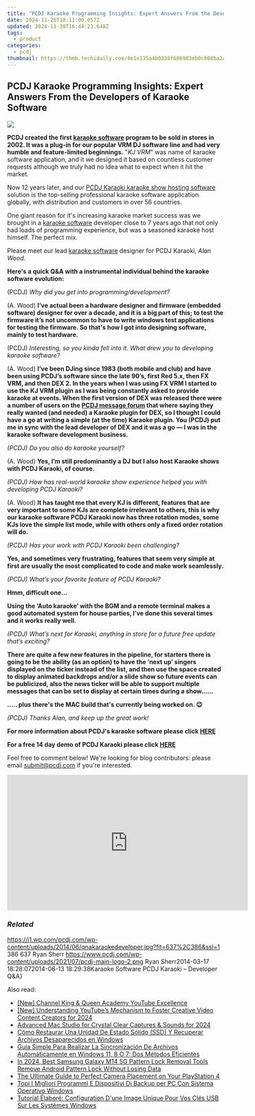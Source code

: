 ```yaml
---
title: "PCDJ Karaoke Programming Insights: Expert Answers From the Developers of Karaoke Software"
date: 2024-11-26T18:11:00.057Z
updated: 2024-11-30T16:44:23.648Z
tags:
  - product
categories:
  - pcdj
thumbnail: https://thmb.techidaily.com/4e1e135a4b0338f686903eb0c608ba2a349e6fad2f1ea5329a35a6ad22caba43.png
---
```


## PCDJ Karaoke Programming Insights: Expert Answers From the Developers of Karaoke Software

[![](https://i1.wp.com/pcdj.com/wp-content/uploads/2014/06/qnakaraokedeveloper.jpg?resize=637%2C270&ssl=1)](https://i1.wp.com/pcdj.com/wp-content/uploads/2014/06/qnakaraokedeveloper.jpg?fit=637%2C386&ssl=1 "qnakaraokedeveloper")

  
**PCDJ created the first [karaoke software](https://tools.techidaily.com/pcdj/products/) program to be sold in stores in 2002\. It was a plug-in for our popular VRM DJ software line and had very humble and feature-limited beginnings.** "_KJ VRM_" was name of karaoke software application, and it we designed it based on countless customer requests although we truly had no idea what to expect when it hit the market. 

 Now 12 years later, and our [PCDJ Karaoki karaoke show hosting software](https://tools.techidaily.com/pcdj/products/) solution is the top-selling professional karaoke software application globally, with distribution and customers in over 56 countries. 

 One giant reason for it's increasing karaoke market success was we brought in a [karaoke software](https://tools.techidaily.com/pcdj/products/) developer close to 7 years ago that not only had loads of programming experience, but was a seasoned karaoke host himself. The perfect mix. 

 Please meet our lead [karaoke software](https://tools.techidaily.com/pcdj/products/) designer for PCDJ Karaoki, _Alan Wood_.   

**Here's a quick Q&A with a instrumental individual behind the karaoke software evolution:**  

 (PCDJ) _Why did you get into programming/development?_ 

 (A. Wood) **I’ve actual been a hardware designer and firmware (embedded software) designer for over a decade, and it is a big part of this; to test the firmware it’s not uncommon to have to write windows test applications for testing the firmware. So that's how I got into designing software, mainly to test hardware.**   

(PCDJ) _Interesting, so you kinda fell into it. What drew you to developing karaoke software?_ 

 (A. Wood) **I’ve been DJing since 1983 (both mobile and club) and have been using PCDJ’s software since the late 90’s, first Red 5.x, then FX VRM, and then DEX 2\. In the years when I was using FX VRM I started to use the KJ VRM plugin as I was being constantly asked to provide karaoke at events. When the first version of DEX was released there were a number of users on the [PCDJ message forum](https://tools.techidaily.com/pcdj/products/) that where saying they really wanted (and needed) a Karaoke plugin for DEX, so I thought I could have a go at writing a simple (at the time) Karaoke plugin. You (PCDJ) put me in sync with the lead developer of DEX and it was a go — I was in the karaoke software development business.**  

_(PCDJ) Do you also do karaoke yourself?_ 

 (A. Wood) **Yes, I’m still predominantly a DJ but I also host Karaoke shows with PCDJ Karaoki, of course.** 

_(PCDJ) How has real-world karaoke show experience helped you with developing PCDJ Karaoki?_ 

 (A. Wood) **It has taught me that every KJ is different, features that are very important to some KJs are complete irrelevant to others, this is why our karaoke software PCDJ Karaoki now has three rotation modes, some KJs love the simple list mode, while with others only a fixed order rotation will do.** 

_(PCDJ) Has your work with PCDJ Karaoki been challenging?_ 

**Yes, and sometimes very frustrating, features that seem very simple at first are usually the most complicated to code and make work seamlessly.**  

_(PCDJ) What’s your favorite feature of PCDJ Karaoki?_ 

**Hmm, difficult one…** 

**Using the ‘Auto karaoke’ with the BGM and a remote terminal makes a good automated system for house parties, I’ve done this several times and it works really well.** 

_(PCDJ) What’s next for Karaoki, anything in store for a future free update that’s exciting?_ 

**There are quite a few new features in the pipeline, for starters there is going to be the ability (as an option) to have the ‘next up’ singers displayed on the ticker instead of the list, and then use the space created to display animated backdrops and/or a slide show so future events can be publicized, also the news ticker will be able to support multiple messages that can be set to display at certain times during a show……** 

**….. plus there's the MAC build that's currently being worked on. 😉** 

_(PCDJ) Thanks Alan, and keep up the great work!_   

**For more information about PCDJ's karaoke software please click [HERE](https://tools.techidaily.com/pcdj/products/)** 

**For a free 14 day demo of PCDJ Karaoki please click [HERE](https://tools.techidaily.com/pcdj/products/)** 

 Feel free to comment below! We're looking for blog contributors: please email submit@pcdj.com if you're interested. 

<!-- affiliate ads begin -->
<iframe width="560" height="315" src="https://www.youtube.com/embed/6xGqSETroqA?si=4C1GPgXi-AksR_oO" title="YouTube video player" frameborder="0" allow="accelerometer; autoplay; clipboard-write; encrypted-media; gyroscope; picture-in-picture; web-share" referrerpolicy="strict-origin-when-cross-origin" allowfullscreen></iframe>
<!-- affiliate ads end -->

### _Related_

https://i1.wp.com/pcdj.com/wp-content/uploads/2014/06/qnakaraokedeveloper.jpg?fit=637%2C386&ssl=1 386 637 Ryan Sherr https://www.pcdj.com/wp-content/uploads/2021/07/pcdj-main-logo-2.png Ryan Sherr2014-03-17 18:28:072014-06-13 18:29:38Karaoke Software PCDJ Karaoki – Developer Q&A}

<ins class="adsbygoogle"
     style="display:block"
     data-ad-format="autorelaxed"
     data-ad-client="ca-pub-7571918770474297"
     data-ad-slot="1223367746"></ins>

<ins class="adsbygoogle"
     style="display:block"
     data-ad-client="ca-pub-7571918770474297"
     data-ad-slot="8358498916"
     data-ad-format="auto"
     data-full-width-responsive="true"></ins>

<span class="atpl-alsoreadstyle">Also read:</span>
<div><ul>
<li><a href="https://youtube-tips.techidaily.com/hannel-king-and-queen-academy-youtube-excellence/"><u>[New] Channel King & Queen Academy YouTube Excellence</u></a></li>
<li><a href="https://youtube-webster.techidaily.com/nderstanding-youtubes-mechanism-to-foster-creative-video-content-creators-for-2024/"><u>[New] Understanding YouTube’s Mechanism to Foster Creative Video Content Creators for 2024</u></a></li>
<li><a href="https://screen-activity-recording.techidaily.com/advanced-mac-studio-for-crystal-clear-captures-and-sounds-for-2024/"><u>Advanced Mac Studio for Crystal Clear Captures & Sounds for 2024</u></a></li>
<li><a href="https://win-updates.techidaily.com/como-restaurar-una-unidad-de-estado-solido-ssd-y-recuperar-archivos-desaparecidos-en-windows/"><u>Cómo Restaurar Una Unidad De Estado Sólido (SSD) Y Recuperar Archivos Desaparecidos en Windows</u></a></li>
<li><a href="https://win-updates.techidaily.com/guia-simple-para-realizar-la-sincronizacion-de-archivos-automaticamente-en-windows-11-8-o-7-dos-metodos-eficientes/"><u>Guía Simple Para Realizar La Sincronización De Archivos Automáticamente en Windows 11, 8 O 7: Dos Métodos Eficientes</u></a></li>
<li><a href="https://android-unlock.techidaily.com/in-2024-best-samsung-galaxy-m14-5g-pattern-lock-removal-tools-remove-android-pattern-lock-without-losing-data-by-drfone-android/"><u>In 2024, Best Samsung Galaxy M14 5G Pattern Lock Removal Tools Remove Android Pattern Lock Without Losing Data</u></a></li>
<li><a href="https://buynow-info.techidaily.com/the-ultimate-guide-to-perfect-camera-placement-on-your-playstation-4/"><u>The Ultimate Guide to Perfect Camera Placement on Your PlayStation 4</u></a></li>
<li><a href="https://win-updates.techidaily.com/topi-i-migliori-programmi-e-dispositivi-di-backup-per-pc-con-sistema-operativo-windows/"><u>Topi I Migliori Programmi E Dispositivi Di Backup per PC Con Sistema Operativo Windows</u></a></li>
<li><a href="https://win-updates.techidaily.com/tutorial-elabore-configuration-dune-image-unique-pour-vos-cles-usb-sur-les-systemes-windows/"><u>Tutorial Élaboré: Configuration D'une Image Unique Pour Vos Clés USB Sur Les Systèmes Windows</u></a></li>
</ul></div>


